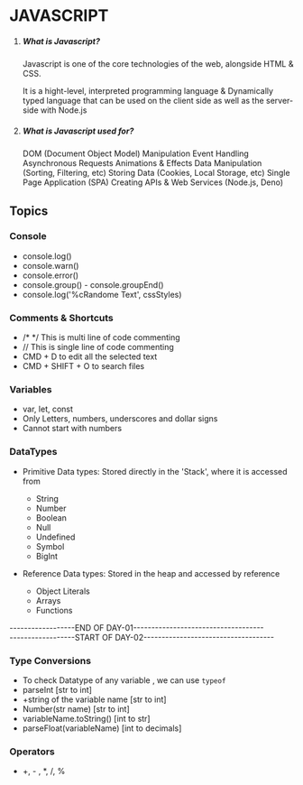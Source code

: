 # JAVASCRIPT

1. ##### What is Javascript?

    Javascript is one of the core technologies of the web, alongside HTML & CSS.

    It is a hight-level, interpreted programming language & Dynamically typed language that can be used on the client side as well as the server-side with Node.js

2. ##### What is Javascript used for?

    DOM (Document Object Model) Manipulation
    Event Handling
    Asynchronous Requests
    Animations & Effects
    Data Manipulation (Sorting, Filtering, etc)
    Storing Data (Cookies, Local Storage, etc)
    Single Page Application (SPA)
    Creating APIs & Web Services (Node.js, Deno)

## Topics

### Console
- console.log()
- console.warn()
- console.error()
- console.group() - console.groupEnd()
- console.log('%cRandome Text', cssStyles)

### Comments & Shortcuts
- /* */ This is multi line of code commenting
- // This is single line of code commenting
- CMD + D to edit all the selected text
- CMD + SHIFT + O to search files

### Variables
- var, let, const
- Only Letters, numbers, underscores and dollar signs
- Cannot start with numbers

### DataTypes
- Primitive Data types: Stored directly in the 'Stack', where it is accessed from
    * String
    * Number
    * Boolean
    * Null
    * Undefined
    * Symbol
    * BigInt

- Reference Data types: Stored in the heap and accessed by reference
    * Object Literals
    * Arrays
    * Functions

------------------END OF DAY-01------------------------------------ <br>
------------------START OF DAY-02------------------------------------
### Type Conversions

- To check Datatype of any variable , we can use ```typeof```
- parseInt [str to int]
- +string of the variable name [str to int]
- Number(str name) [str to int]
- variableName.toString() [int to str]
- parseFloat(variableName) [int to decimals]

### Operators

- +, - , *, /, %
